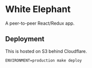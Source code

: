 # White Elephant

A peer-to-peer React/Redux app.

## Deployment

This is hosted on S3 behind Cloudflare.

```
ENVIRONMENT=production make deploy
```

